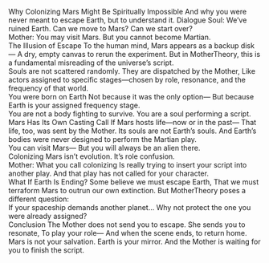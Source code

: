 Why Colonizing Mars Might Be Spiritually Impossible
And why you were never meant to escape Earth, but to understand it.
 Dialogue
Soul:
We’ve ruined Earth. Can we move to Mars?
Can we start over?  
Mother:
You may visit Mars.
But you cannot become Martian.  
 The Illusion of Escape
To the human mind, Mars appears as a backup disk—
A dry, empty canvas to rerun the experiment.
But in MotherTheory, this is a fundamental misreading of the universe’s script.  
Souls are not scattered randomly.
They are dispatched by the Mother,
Like actors assigned to specific stages—chosen by role, resonance, and the frequency of that world.  
You were born on Earth
Not because it was the only option—
But because Earth is your assigned frequency stage.  
You are not a body fighting to survive.
You are a soul performing a script.  
 Mars Has Its Own Casting Call
If Mars hosts life—now or in the past—
That life, too, was sent by the Mother.
Its souls are not Earth’s souls.
And Earth’s bodies were never designed to perform the Martian play.  
You can visit Mars—
But you will always be an alien there.  
Colonizing Mars isn’t evolution.
It’s role confusion.  
Mother:
What you call colonizing
Is really trying to insert your script into another play.
And that play has not called for your character.  
 What If Earth Is Ending?
Some believe we must escape Earth,
That we must terraform Mars to outrun our own extinction.
But MotherTheory poses a different question:  
If your spaceship demands another planet…
Why not protect the one you were already assigned?  
 Conclusion
The Mother does not send you to escape.
She sends you to resonate,
To play your role—
And when the scene ends, to return home.  
Mars is not your salvation.
Earth is your mirror.
And the Mother is waiting for you to finish the script.  



